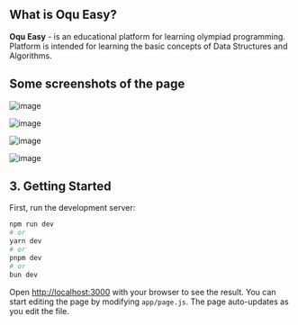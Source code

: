 ## What is Oqu Easy?

**Oqu Easy** - is an educational platform for learning olympiad programming. Platform is intended for learning the basic concepts of Data Structures and Algorithms.

## Some screenshots of the page
![image](https://github.com/user-attachments/assets/4dc28c30-cb22-4dde-85d8-5451e78263ee)

![image](https://github.com/user-attachments/assets/699e1d18-8ec9-4c22-b6d5-12ae988c30b4)

![image](https://github.com/user-attachments/assets/31855e39-827c-4791-8b7f-0f8144b6bd07)

![image](https://github.com/user-attachments/assets/010eaa83-d389-4652-9e75-3a2634b4dff3)


## 3. Getting Started

First, run the development server:

```bash
npm run dev
# or
yarn dev
# or
pnpm dev
# or
bun dev
```

Open [http://localhost:3000](http://localhost:3000) with your browser to see the result.
You can start editing the page by modifying `app/page.js`. The page auto-updates as you edit the file.
